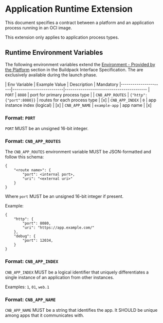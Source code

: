 # Application Runtime Extension

This document specifies a contract between a platform and an application process running in an OCI image.

This extension only applies to application process types.

## Runtime Environment Variables

The following environment variables extend the [Environment - Provided by the Platform](../buildpack.md#provided-by-the-platform) section in the Buildpack Interface Specification.
The are exclusively available during the launch phase.

| Env Variable         | Example Value            | Description                   | Mandatory
|----------------------|--------------------------|------------------------------------------
| `PORT`               | `8080`                   | port for primary process type |
| `CNB_APP_ROUTES`     | `{"http":{"port":8080}}` | routes for each process type  | [x]
| `CNB_APP_INDEX`      | `0`                      | app instance index (logical)  | [x]
| `CNB_APP_NAME`       | `example-app`            | app name                      | [x]

### Format: `PORT`

`PORT` MUST be an unsigned 16-bit integer.

### Format: `CNB_APP_ROUTES`

The `CNB_APP_ROUTES` environment variable MUST be JSON-formatted and follow this schema:

```
{
    "<route name>": {
        "port": <internal port>,
        "uri": "<external uri>"
    }
}
```

Where `port` MUST be an unsigned 16-bit integer if present.


Example:
```
{
    "http": {
        "port": 8080,
        "uri": "https://app.example.com/"
    },
    "debug": {
        "port": 12034,
    }
}
```

### Format: `CNB_APP_INDEX`

`CNB_APP_INDEX` MUST be a logical identifier that uniquely differentiates a single instance of an application from other instances.

Examples: `1`, `01`, `web.1`

### Format: `CNB_APP_NAME`

`CNB_APP_NAME` MUST be a string that identifies the app. It SHOULD be unique among apps that it communicates with.